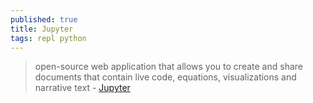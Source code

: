 ```yaml
---
published: true
title: Jupyter
tags: repl python
---
```

> open-source web application that allows you to create and share documents that contain live code, equations, visualizations and narrative text - [Jupyter](https://jupyter.org/index.html)